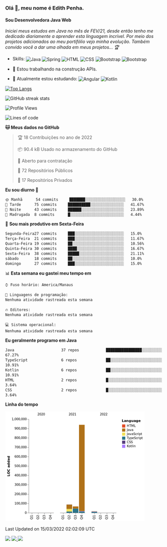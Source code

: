 ### Olá 👋, meu nome é Edith Penha.
#### Sou Desenvolvedora Java Web

*Iniciei meus estudos em Java no mês de FEV/21, desde então tenho me dedicado diariamente a aprender esta linguagem incrível. Por meio dos projetos adicionados ao meu portifólio vejo minha evolução.
Também convido você a dar uma olhada em meus projetos... :trophy:*

- Skills:
  <img align="center" alt="Java" height="40" width="40" src="https://cdn.jsdelivr.net/gh/devicons/devicon/icons/java/java-original.svg">
  <img align="center" alt="Spring" height="40" width="40" src="https://cdn.jsdelivr.net/gh/devicons/devicon/icons/spring/spring-original-wordmark.svg">
  <img align="center" alt="HTML" height="40" width="40" src="https://cdn.jsdelivr.net/gh/devicons/devicon/icons/html5/html5-original.svg">
  <img align="center" alt="CSS" height="40" width="40" src="https://cdn.jsdelivr.net/gh/devicons/devicon/icons/css3/css3-original.svg">
  <img align="center" alt="Bootstrap" height="40" width="40" src="https://cdn.jsdelivr.net/gh/devicons/devicon/icons/bootstrap/bootstrap-plain.svg">
  <img align="center" alt="Bootstrap" height="40" width="40" src="https://cdn.jsdelivr.net/gh/devicons/devicon/icons/figma/figma-original.svg">


- 🔭 Estou trabalhando na construção APIs. 
- 🌱 Atualmente estou estudando:
  <img align="center" alt="Angular" height="40" width="40" src="https://cdn.jsdelivr.net/gh/devicons/devicon/icons/angularjs/angularjs-original.svg">
  <img align="center" alt="Kotlin" height="80" width="80" src="https://cdn.jsdelivr.net/gh/devicons/devicon/icons/kotlin/kotlin-original-wordmark.svg">


[![Top Langs](https://github-readme-stats.vercel.app/api/top-langs/?username=edithpenha20&layout=compact&langs_count=7&theme=dracula)](https://github.com/anuraghazra/github-readme-stats)


![GitHub streak stats](https://github-readme-streak-stats.herokuapp.com/?user=edithpenha20&layout=compact&langs_count=7&theme=dracula)

<!--START_SECTION:waka-->
![Profile Views](http://img.shields.io/badge/Visualizac%C3%B5es%20do%20perfil-0-blue)

![Lines of code](https://img.shields.io/badge/Desde%20o%20Hello%20World%20eu%20escrevi-1%20Million%20linhas%20de%20c%C3%B3digo-blue)

**🐱 Meus dados no GitHub** 

> 🏆 18 Contribuições no ano de 2022
 > 
> 📦 90.4 kB Usado no armazenamento do GitHub 
 > 
> 💼 Aberto para contratação
 > 
> 📜 72 Repositórios Públicos 
 > 
> 🔑 17 Repositórios Privados  
 > 
**Eu sou diurno 🐤** 

```text
🌞 Manhã      54 commits     ███████░░░░░░░░░░░░░░░░░░   30.0% 
🌆 Tarde      75 commits     ██████████░░░░░░░░░░░░░░░   41.67% 
🌃 Noite      43 commits     ██████░░░░░░░░░░░░░░░░░░░   23.89% 
🌙 Madrugada  8 commits      █░░░░░░░░░░░░░░░░░░░░░░░░   4.44%

```
📅 **Sou mais produtivo em Sexta-Feira** 

```text
Segunda-Feira27 commits     ███░░░░░░░░░░░░░░░░░░░░░░   15.0% 
Terça-Feira  21 commits     ███░░░░░░░░░░░░░░░░░░░░░░   11.67% 
Quarta-Feira 19 commits     ██░░░░░░░░░░░░░░░░░░░░░░░   10.56% 
Quinta-Feira 30 commits     ████░░░░░░░░░░░░░░░░░░░░░   16.67% 
Sexta-Feira  38 commits     █████░░░░░░░░░░░░░░░░░░░░   21.11% 
sábado       18 commits     ██░░░░░░░░░░░░░░░░░░░░░░░   10.0% 
domingo      27 commits     ███░░░░░░░░░░░░░░░░░░░░░░   15.0%

```


📊 **Esta semana eu gastei meu tempo em** 

```text
⌚︎ Fuso horário: America/Manaus

💬 Linguagens de programação: 
Nenhuma atividade rastreada esta semana

🔥 Editores: 
Nenhuma atividade rastreada esta semana

💻 Sistema operacional: 
Nenhuma atividade rastreada esta semana

```

**Eu geralmente programo em Java** 

```text
Java                     37 repos            ████████████████░░░░░░░░░   67.27% 
TypeScript               6 repos             ██░░░░░░░░░░░░░░░░░░░░░░░   10.91% 
Kotlin                   6 repos             ██░░░░░░░░░░░░░░░░░░░░░░░   10.91% 
HTML                     2 repos             █░░░░░░░░░░░░░░░░░░░░░░░░   3.64% 
CSS                      2 repos             █░░░░░░░░░░░░░░░░░░░░░░░░   3.64%

```


**Linha do tempo**

![Chart not found](https://raw.githubusercontent.com/edithpenha20/edithpenha20/master/charts/bar_graph.png) 


 Last Updated on 15/03/2022 02:02:09 UTC
<!--END_SECTION:waka-->

<a href="https://www.linkedin.com/in/edith-penha" target="_blank"><img src="https://img.shields.io/badge/-LinkedIn-%230077B5?style=for-the-badge&logo=linkedin&logoColor=white" target="_blank"></a>
<a href = "mailto:edithpenha@gmail.com"><img src="https://img.shields.io/badge/-Gmail-%23333?style=for-the-badge&logo=gmail&logoColor=white" target="_blank">
<a href="https://instagram.com/endy.code/" target="_blank"><img src="https://img.shields.io/badge/-Instagram-%23E4405F?style=for-the-badge&logo=instagram&logoColor=white" target="_blank"></a>

